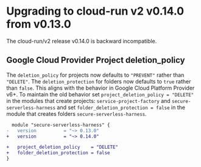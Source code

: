 # Upgrading to cloud-run v2 v0.14.0 from v0.13.0

The cloud-run/v2 release v0.14.0 is backward incompatible.

## Google Cloud Provider Project deletion_policy

The `deletion_policy` for projects now defaults to `"PREVENT"` rather than `"DELETE"`.
The `deletion_protection` for folders now defaults to `true` rather than `false`.
This aligns with the behavior in Google Cloud Platform Provider v6+.
To maintain the old behavior set `project_deletion_policy = "DELETE"` in the modules that create projects: `service-project-factory` and `secure-serverless-harness` and set `folder_deletion_protection = false` in the module that creates folders `secure-serverless-harness`.

```diff
  module "secure-serverless-harness" {
-   version          = "~> 0.13.0"
+   version          = "~> 0.14.0"

+   project_deletion_policy    = "DELETE"
+   folder_deletion_protection = false
}
```
